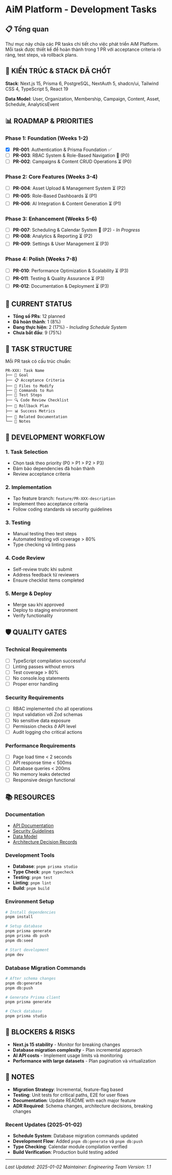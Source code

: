 # AiM Platform - Development Tasks

## 📋 Tổng quan

Thư mục này chứa các PR tasks chi tiết cho việc phát triển AiM Platform. Mỗi task được thiết kế để hoàn thành trong 1 PR với acceptance criteria rõ ràng, test steps, và rollback plans.

## 🎯 **KIẾN TRÚC & STACK ĐÃ CHỐT**

**Stack**: Next.js 15, Prisma 6, PostgreSQL, NextAuth 5, shadcn/ui, Tailwind CSS 4, TypeScript 5, React 19

**Data Model**: User, Organization, Membership, Campaign, Content, Asset, Schedule, AnalyticsEvent

## 📊 **ROADMAP & PRIORITIES**

### **Phase 1: Foundation (Weeks 1-2)**

- [x] **PR-001**: Authentication & Prisma Foundation ✅
- [ ] **PR-003**: RBAC System & Role-Based Navigation 🔄 (P0)
- [ ] **PR-002**: Campaigns & Content CRUD Operations ⏳ (P0)

### **Phase 2: Core Features (Weeks 3-4)**

- [ ] **PR-004**: Asset Upload & Management System ⏳ (P2)
- [ ] **PR-005**: Role-Based Dashboards ⏳ (P1)
- [ ] **PR-006**: AI Integration & Content Generation ⏳ (P1)

### **Phase 3: Enhancement (Weeks 5-6)**

- [ ] **PR-007**: Scheduling & Calendar System 🔄 (P2) - _In Progress_
- [ ] **PR-008**: Analytics & Reporting ⏳ (P2)
- [ ] **PR-009**: Settings & User Management ⏳ (P3)

### **Phase 4: Polish (Weeks 7-8)**

- [ ] **PR-010**: Performance Optimization & Scalability ⏳ (P3)
- [ ] **PR-011**: Testing & Quality Assurance ⏳ (P3)
- [ ] **PR-012**: Documentation & Deployment ⏳ (P3)

## 🚀 **CURRENT STATUS**

- **Tổng số PRs**: 12 planned
- **Đã hoàn thành**: 1 (8%)
- **Đang thực hiện**: 2 (17%) - _Including Schedule System_
- **Chưa bắt đầu**: 9 (75%)

## 📁 **TASK STRUCTURE**

Mỗi PR task có cấu trúc chuẩn:

```
PR-XXX: Task Name
├── 🎯 Goal
├── 📋 Acceptance Criteria
├── 📁 Files to Modify
├── 🚀 Commands to Run
├── 🧪 Test Steps
├── 🔍 Code Review Checklist
├── 🚨 Rollback Plan
├── 📊 Success Metrics
├── 🔗 Related Documentation
└── 📝 Notes
```

## 🔄 **DEVELOPMENT WORKFLOW**

### **1. Task Selection**

- Chọn task theo priority (P0 > P1 > P2 > P3)
- Đảm bảo dependencies đã hoàn thành
- Review acceptance criteria

### **2. Implementation**

- Tạo feature branch: `feature/PR-XXX-description`
- Implement theo acceptance criteria
- Follow coding standards và security guidelines

### **3. Testing**

- Manual testing theo test steps
- Automated testing với coverage > 80%
- Type checking và linting pass

### **4. Code Review**

- Self-review trước khi submit
- Address feedback từ reviewers
- Ensure checklist items completed

### **5. Merge & Deploy**

- Merge sau khi approved
- Deploy to staging environment
- Verify functionality

## 🛡️ **QUALITY GATES**

### **Technical Requirements**

- [ ] TypeScript compilation successful
- [ ] Linting passes without errors
- [ ] Test coverage > 80%
- [ ] No console.log statements
- [ ] Proper error handling

### **Security Requirements**

- [ ] RBAC implemented cho all operations
- [ ] Input validation với Zod schemas
- [ ] No sensitive data exposure
- [ ] Permission checks ở API level
- [ ] Audit logging cho critical actions

### **Performance Requirements**

- [ ] Page load time < 2 seconds
- [ ] API response time < 500ms
- [ ] Database queries < 200ms
- [ ] No memory leaks detected
- [ ] Responsive design functional

## 📚 **RESOURCES**

### **Documentation**

- [API Documentation](./../api/)
- [Security Guidelines](./../SECURITY.md)
- [Data Model](./../data-model.md)
- [Architecture Decision Records](./../adr/)

### **Development Tools**

- **Database**: `pnpm prisma studio`
- **Type Check**: `pnpm typecheck`
- **Testing**: `pnpm test`
- **Linting**: `pnpm lint`
- **Build**: `pnpm build`

### **Environment Setup**

```bash
# Install dependencies
pnpm install

# Setup database
pnpm prisma generate
pnpm prisma db push
pnpm db:seed

# Start development
pnpm dev
```

### **Database Migration Commands**

```bash
# After schema changes
pnpm db:generate
pnpm db:push

# Generate Prisma client
pnpm prisma generate

# Check database
pnpm prisma studio
```

## 🚨 **BLOCKERS & RISKS**

- **Next.js 15 stability** - Monitor for breaking changes
- **Database migration complexity** - Plan incremental approach
- **AI API costs** - Implement usage limits và monitoring
- **Performance with large datasets** - Plan pagination và virtualization

## 📝 **NOTES**

- **Migration Strategy**: Incremental, feature-flag based
- **Testing**: Unit tests for critical paths, E2E for user flows
- **Documentation**: Update README with each major feature
- **ADR Required**: Schema changes, architecture decisions, breaking changes

### **Recent Updates (2025-01-02)**

- **Schedule System**: Database migration commands updated
- **Development Flow**: Added `pnpm db:generate` và `pnpm db:push`
- **Type Checking**: Calendar module compilation verified
- **Build Verification**: Production build testing added

---

_Last Updated: 2025-01-02_
_Maintainer: Engineering Team_
_Version: 1.1_
